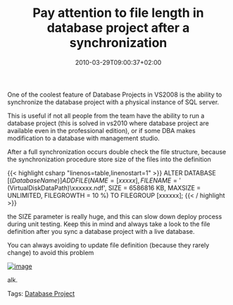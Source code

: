 ﻿---
title: "Pay attention to file length in database project after a synchronization"
description: ""
date: 2010-03-29T09:00:37+02:00
draft: false
tags: [DataDude]
categories: [Visual Studio]
---
One of the coolest feature of Database Projects in VS2008 is the ability to synchronize the database project with a physical instance of SQL server.

This is useful if not all people from the team have the ability to run a database project (this is solved in vs2010 where database project are available even in the professional edition), or if some DBA makes modification to a database with management studio.

After a full synchronization occurs double check the file structure, because the synchronization procedure store size of the files into the definition

{{< highlight csharp "linenos=table,linenostart=1" >}}
ALTER DATABASE [$(DatabaseName)]
ADD FILE (NAME = [xxxxx], FILENAME = '$(VirtualDiskDataPath)\xxxxxx.ndf',
SIZE = 6586816 KB,
MAXSIZE = UNLIMITED,
FILEGROWTH = 10 %) TO FILEGROUP [xxxxxx];
{{< / highlight >}}

the SIZE parameter is really huge, and this can slow down deploy process during unit testing. Keep this in mind and always take a look to the file definition after you sync a database project with a live database.

You can always avoiding to update file definition (because they rarely change) to avoid this problem

[![image](http://www.codewrecks.com/blog/wp-content/uploads/2010/03/image_thumb17.png "image")](http://www.codewrecks.com/blog/wp-content/uploads/2010/03/image17.png)

alk.

Tags: [Database Project](http://technorati.com/tag/Database%20Project)
